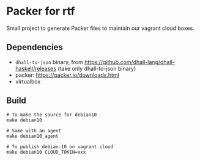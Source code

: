 # Packer for rtf

Small project to generate Packer files to maintain our vagrant cloud boxes.


## Dependencies

* `dhall-to-json` binary, from https://github.com/dhall-lang/dhall-haskell/releases (take only dhall-to-json binary)
* packer: https://packer.io/downloads.html
* virtualbox

## Build

```
# To make the source for debian10
make debian10

# Same with an agent
make debian10_agent

# To publish debian-10 on vagrant cloud
make debian10 CLOUD_TOKEN=xxx
```
